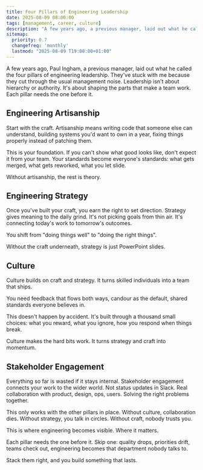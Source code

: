 ```yaml
---
title: Four Pillars of Engineering Leadership
date: 2025-08-09 08:00:00
tags: [management, career, culture]
description: "A few years ago, a previous manager, laid out what he called the four pillars of engineering leadership. They've stuck with me because they cut through the usual management noise. Leadership isn't about hierarchy or authority. It's about shaping the parts that make a team work. Each pillar needs the one before it."
sitemap:
  priority: 0.7
  changefreq: 'monthly'
  lastmod: "2025-08-09 T19:00:00+01:00"
---
```


A few years ago, Paul Ingham, a previous manager, laid out what he called the four pillars of engineering leadership. They've stuck with me because they cut through the usual management noise. Leadership isn't about hierarchy or authority. It's about shaping the parts that make a team work. Each pillar needs the one before it.

## Engineering Artisanship

Start with the craft. Artisanship means writing code that someone else can understand, building systems you'd want to own in a year, fixing things properly instead of patching them.

This is your foundation. If you can't show what good looks like, don't expect it from your team. Your standards become everyone's standards: what gets merged, what gets reworked, what you let slide.

Without artisanship, the rest is theory.

## Engineering Strategy

Once you've built your craft, you earn the right to set direction. Strategy gives meaning to the daily grind. It's not picking goals from thin air. It's connecting today's work to tomorrow's outcomes.

You shift from "doing things well" to "doing the right things".

Without the craft underneath, strategy is just PowerPoint slides.

## Culture

Culture builds on craft and strategy. It turns skilled individuals into a team that ships. 

You need feedback that flows both ways, candour as the default, shared standards everyone believes in.

This doesn't happen by accident. It's built through a thousand small choices: what you reward, what you ignore, how you respond when things break.

Culture makes the hard bits work. It turns strategy and craft into momentum.

## Stakeholder Engagement

Everything so far is wasted if it stays internal. Stakeholder engagement connects your work to the wider world. Not status updates in Slack. Real collaboration with product, design, ops, users. Solving the right problems together.

This only works with the other pillars in place. Without culture, collaboration dies. Without strategy, you talk in circles. Without craft, nobody trusts you.

This is where engineering becomes visible. Where it matters.

Each pillar needs the one before it. Skip one: quality drops, priorities drift, teams check out, engineering becomes that department nobody talks to.

Stack them right, and you build something that lasts.
